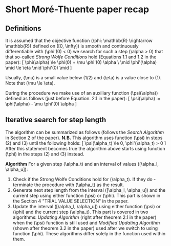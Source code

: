 # Short Moré-Thuente paper recap
## Definitions
It is assumed that the objective function \(\phi: \mathbb{R} \rightarrow \mathbb{R}\) defined on \([0, \infty]\) is smooth and continuously differentiable with \(\phi'(0) < 0\) we search for such a step \(\alpha > 0\) that that so-called *Strong Wolfe Conditions* hold (Equations 1.1 and 1.2 in the paper):
\[ \phi(\alpha) \le \phi(0) + \mu \phi'(0) \alpha \\ \mid \phi'(\alpha) \mid \le \eta \mid \phi'(0) \mid \]

Usually, \(\mu\) is a small value below \(1/2\) and \(\eta\) is a value close to \(1\). Note that \(\mu \le \eta\).

During the procedure we make use of an auxiliary function \(\psi(\alpha)\) defined as follows (just before Equation. 2.1 in the paper):
\[ \psi(\alpha) := \phi(\alpha) - \mu \phi'(0) \alpha \]

## Iterative search for step length
The algorithm can be summarized as follows (follows the *Search Algorithm* in Section 2 of the paper).
**N.B.** This algorithm uses function \(\psi\) in steps (2) and (3) until the following holds:
\[ \psi(\alpha_t) \le 0, \phi'(\alpha_t) > 0 \]
After this statement becomes true the algorithm above starts using function \(\phi\) in the steps (2) and (3) instead.

**Algorithm**
For a given step \(\alpha_t\) and an interval of values \([\alpha_l, \alpha_u]\):
1. Check if the Strong Wolfe Conditions hold for \(\alpha_t\). If they do - terminate the procedure with \(\alpha_t\) as the result.
2. Generate next step length from the interval \([\alpha_l, \alpha_u]\) and the current step using either function \(\psi\) or \(\phi\). This part is shown in the Section 4 "TRIAL VALUE SELECTION" in the paper.
3. Update the interval \([\alpha_l, \alpha_u]\) using either function \(\psi\) or \(\phi\) and the current step \(\alpha_t\). This part is covered in two algorithms: *Updating Algorithm* (right after theorem 2.1 in the paper) when the \(\psi\) function is still used and *Modified Updating Algorithm* (shown after theorem 3.2 in the paper) used after we switch to using function \(\phi\). These algorithms differ solely in the function used within them.

